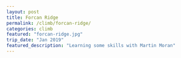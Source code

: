 ```yaml
---
layout: post
title: Forcan Ridge
permalink: /climb/forcan-ridge/
categories: climb
featured: "forcan-ridge.jpg"
trip_date: "Jan 2019"
featured_description: "Learning some skills with Martin Moran"
---
```



